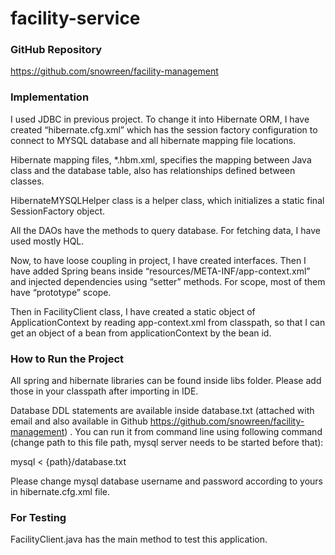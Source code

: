# facility-service #

### GitHub Repository ###

https://github.com/snowreen/facility-management

### Implementation ###

I used JDBC in previous project. To change it into Hibernate ORM, I have created “hibernate.cfg.xml” which has the session factory configuration to connect to MYSQL database and all hibernate mapping file locations.

Hibernate mapping files, *.hbm.xml, specifies the mapping between Java class and the database table, also has relationships defined between classes.

HibernateMYSQLHelper class is a helper class, which initializes a static final SessionFactory object. 

All the DAOs have the methods to query database. For fetching data, I have used mostly HQL.

Now, to have loose coupling in project, I have created interfaces. Then I have added Spring beans inside “resources/META-INF/app-context.xml” and injected dependencies using “setter” methods.  For scope, most of them have “prototype” scope.

Then in FacilityClient class, I have created a static object of ApplicationContext by reading app-context.xml from classpath, so that I can get an object of a bean from applicationContext by the bean id.

### How to Run the Project ###

All spring and hibernate libraries can be found inside libs folder. Please add those in your classpath after importing in IDE.

Database DDL statements are available inside database.txt (attached with email and also available in Github https://github.com/snowreen/facility-management) . You can run it from command line using following command (change path to this file path, mysql server needs to be started before that):

mysql < {path}/database.txt

Please change mysql database username and password according to yours in hibernate.cfg.xml file.

### For Testing ###

FacilityClient.java has the main method to test this application.
